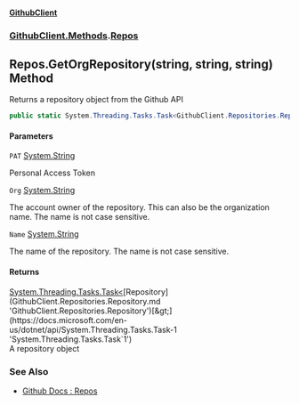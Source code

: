 #### [GithubClient](index.md 'index')
### [GithubClient.Methods](GithubClient.Methods.md 'GithubClient.Methods').[Repos](GithubClient.Methods.Repos.md 'GithubClient.Methods.Repos')

## Repos.GetOrgRepository(string, string, string) Method

Returns a repository object from the Github API

```csharp
public static System.Threading.Tasks.Task<GithubClient.Repositories.Repository> GetOrgRepository(string PAT, string Org, string Name);
```
#### Parameters

<a name='GithubClient.Methods.Repos.GetOrgRepository(string,string,string).PAT'></a>

`PAT` [System.String](https://docs.microsoft.com/en-us/dotnet/api/System.String 'System.String')

Personal Access Token

<a name='GithubClient.Methods.Repos.GetOrgRepository(string,string,string).Org'></a>

`Org` [System.String](https://docs.microsoft.com/en-us/dotnet/api/System.String 'System.String')

The account owner of the repository. This can also be the organization name. The name is not case sensitive.

<a name='GithubClient.Methods.Repos.GetOrgRepository(string,string,string).Name'></a>

`Name` [System.String](https://docs.microsoft.com/en-us/dotnet/api/System.String 'System.String')

The name of the repository. The name is not case sensitive.

#### Returns
[System.Threading.Tasks.Task&lt;](https://docs.microsoft.com/en-us/dotnet/api/System.Threading.Tasks.Task-1 'System.Threading.Tasks.Task`1')[Repository](GithubClient.Repositories.Repository.md 'GithubClient.Repositories.Repository')[&gt;](https://docs.microsoft.com/en-us/dotnet/api/System.Threading.Tasks.Task-1 'System.Threading.Tasks.Task`1')  
A repository object

### See Also
- [Github Docs : Repos](https://docs.github.com/en/rest/repos/repos 'https://docs.github.com/en/rest/repos/repos')